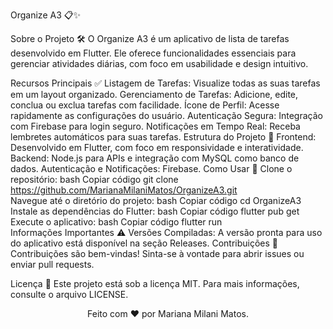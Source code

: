 Organize A3 📋✨



Sobre o Projeto 🛠️
O Organize A3 é um aplicativo de lista de tarefas desenvolvido em Flutter. Ele oferece funcionalidades essenciais para gerenciar atividades diárias, com foco em usabilidade e design intuitivo.

Recursos Principais ✅
Listagem de Tarefas: Visualize todas as suas tarefas em um layout organizado.
Gerenciamento de Tarefas: Adicione, edite, conclua ou exclua tarefas com facilidade.
Ícone de Perfil: Acesse rapidamente as configurações do usuário.
Autenticação Segura: Integração com Firebase para login seguro.
Notificações em Tempo Real: Receba lembretes automáticos para suas tarefas.
Estrutura do Projeto 📂
Frontend: Desenvolvido em Flutter, com foco em responsividade e interatividade.
Backend: Node.js para APIs e integração com MySQL como banco de dados.
Autenticação e Notificações: Firebase.
Como Usar 🚀
Clone o repositório:
bash
Copiar código
git clone https://github.com/MarianaMilaniMatos/OrganizeA3.git  
Navegue até o diretório do projeto:
bash
Copiar código
cd OrganizeA3  
Instale as dependências do Flutter:
bash
Copiar código
flutter pub get  
Execute o aplicativo:
bash
Copiar código
flutter run  
Informações Importantes ⚠️
Versões Compiladas: A versão pronta para uso do aplicativo está disponível na seção Releases.
Contribuições 🤝
Contribuições são bem-vindas! Sinta-se à vontade para abrir issues ou enviar pull requests.

Licença 📜
Este projeto está sob a licença MIT. Para mais informações, consulte o arquivo LICENSE.

<div align="center"> Feito com ❤️ por Mariana Milani Matos. </div>
